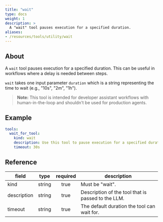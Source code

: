 ```yaml
---
title: "wait"
type: docs
weight: 1
description: > 
  A "wait" tool pauses execution for a specified duration.
aliases:
- /resources/tools/utility/wait
---
```


## About

A `wait` tool pauses execution for a specified duration. This can be useful in workflows where a delay is needed between steps.

`wait` takes one input parameter `duration` which is a string representing the time to wait (e.g., "10s", "2m", "1h").

> **Note:** This tool is intended for developer assistant workflows with
> human-in-the-loop and shouldn't be used for production agents.

## Example

```yaml
tools:
  wait_for_tool:
    kind: wait
    description: Use this tool to pause execution for a specified duration.
    timeout: 30s
```

## Reference

| **field**   |                  **type**                  | **required** | **description**                                                                                  |
|-------------|:------------------------------------------:|:------------:|--------------------------------------------------------------------------------------------------|
| kind        |                   string                   |     true     | Must be "wait".                                                                     |
| description |                   string                   |     true     | Description of the tool that is passed to the LLM.                                               |
| timeout     |                   string                   |     true     | The default duration the tool can wait for.                                                      |

